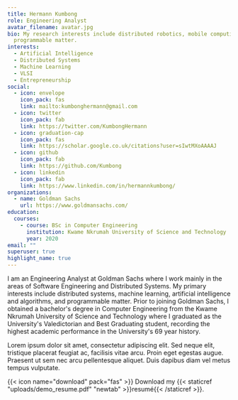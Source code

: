 ```yaml
---
title: Hermann Kumbong
role: Engineering Analyst
avatar_filename: avatar.jpg
bio: My research interests include distributed robotics, mobile computing and
  programmable matter.
interests:
  - Artificial Intelligence
  - Distributed Systems
  - Machine Learning
  - VLSI
  - Entrepreneurship
social:
  - icon: envelope
    icon_pack: fas
    link: mailto:kumbonghermann@gmail.com
  - icon: twitter
    icon_pack: fab
    link: https://twitter.com/KumbongHermann
  - icon: graduation-cap
    icon_pack: fas
    link: https://scholar.google.co.uk/citations?user=sIwtMXoAAAAJ
  - icon: github
    icon_pack: fab
    link: https://github.com/Kumbong
  - icon: linkedin
    icon_pack: fab
    link: https://www.linkedin.com/in/hermannkumbong/
organizations:
  - name: Goldman Sachs
    url: https://www.goldmansachs.com/
education:
  courses:
    - course: BSc in Computer Engineering
      institution: Kwame Nkrumah University of Science and Technology
      year: 2020
email: ""
superuser: true
highlight_name: true
---
```

I am an Engineering Analyst at Goldman Sachs where I work mainly in the areas of Software Engineering and Distributed Systems. My primary interests include distributed systems, machine learning, artificial intelligence and algorithms, and programmable matter. Prior to joining Goldman Sachs, I obtained a bachelor's degree in Computer Engineering from the Kwame Nkrumah University of Science and Technology where I graduated as the University's Valedictorian and Best Graduating student, recording the highest academic performance in the University's 69 year history.

Lorem ipsum dolor sit amet, consectetur adipiscing elit. Sed neque elit, tristique placerat feugiat ac, facilisis vitae arcu. Proin eget egestas augue. Praesent ut sem nec arcu pellentesque aliquet. Duis dapibus diam vel metus tempus vulputate.

{{< icon name="download" pack="fas" >}} Download my {{< staticref "uploads/demo_resume.pdf" "newtab" >}}resumé{{< /staticref >}}.